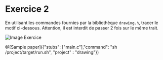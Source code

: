 # Exercice 2

En utilisant les commandes fournies par la bibliothèque `drawing.h`, tracer le motif ci-dessous. Attention, il est interdit de passer 2 fois sur le même trait.

![Image Exercice](Images/ex2JPG)

@[Sample paper]({"stubs": ["main.c"],"command": "sh /project/target/run.sh", "project" : "drawing"})